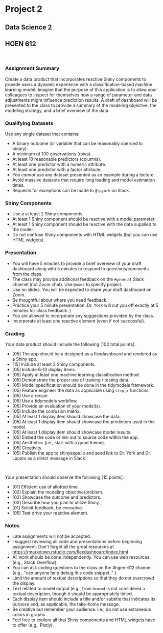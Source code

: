# Project 2

## Data Science 2

## HGEN 612

<br>

### Assignment Summary

Create a data product that incorporates reactive Shiny components to provide users a dynamic experience with a classification-based machine learning model. Imagine that the purpose of this application is to allow your colleagues to inspect for themselves how a range of parameter and data adjustments might influence prediction results. A draft of dashboard will be presented to the class to provide a summary of the modeling objective, the modeling strategy, and a brief overview of the data.


### Qualifying Datasets

Use any single dataset that contains:  

- A binary outcome (or variable that can be reasonably coerced to binary).
- A minimum of 100 observations (rows).
- At least 10 reasonable predictors (columns).
- At least one predictor with a numeric attribute.
- At least one predictor with a factor attribute.
- You *cannot* use any dataset presented as an example during a lecture.
- Avoid massive datasets that require long loading and model estimation times.
- Requests for exceptions can be made to `@tpyork` on Slack.


### Shiny Components

- Use a at least 2 Shiny components.
- At least 1 Shiny component should be reactive with a model parameter.
- At least 1 Shiny component should be reactive with the data supplied to the model.
- Do not confuse Shiny components with HTML widgets (but you can use HTML widgets).


### Presentation

- You will have 5 minutes to provide a brief overview of your draft dashboard along with 5 minutes to respond to questions/comments from the class.
- The class may provide additional feedback on the `#general` Slack channel (not Zoom chat). Use `@user` to specify project.
- Use no slides. You will be expected to share your draft dashboard on Zoom.
- Be thoughtful about where you need feedback.
- Practice your 5 minute presentation. Dr. York will cut you off exactly at 5 minutes for class feedback :)
- You are allowed to incorporate any suggestions provided by the class.
- Incorporate at least one reactive element (even if not successful).


### Grading

Your data product should include the following [100 total points]:

-   [05] The app should be a designed as a flexdashboard and rendered as a Shiny app. 
-   [15] Include at least 2 Shiny components.
-   [05] Include 6-10 display items.
-   [05] Apply at least one machine learning classification method.
-   [05] Demonstrate the proper use of training / testing data.
-   [05] Model specification should be done in the tidymodels framework.
-   [05] Feature engineer the data as applicable using `step_x` functions.
-   [05] Use a recipe.
-   [05] Use a tidymodels workflow.
-   [05] Provide an evaluation of your model(s).
-   [05] Include the confusion matrix.
-   [05] At least 1 display item should showcase the data.
-   [05] At least 1 display item should showcase the predictors used in the model.
-   [05] At least 1 display item should showcase model results.
-   [05] Embed the code or link out to source code within the app.
-   [05] Aesthetics (i.e., start with a good theme).
-   [05] Creativity.
-   [05] Publish the app to shinyapps.io and send link to Dr. York and Dr. Lapato as a direct message in Slack.

<br>

Your presentation should observe the following [15 points]:

-   [01] Efficient use of allotted time.
-   [02] Explain the modeling objective/problem. 
-   [03] Showcase the outcome and predictors.
-   [03] Describe how you plan to utilize Shiny.
-   [01] Solicit feedback, be evocative.
-   [05] Test drive your reactive element.


### Notes

-   Late assignments will not be accepted.
-   I suggest reviewing all code and presentations before beginning assignment. Don't forget all the great resources at https://rmarkdown.rstudio.com/flexdashboard/index.html
-   All work should be done independently. You can use web resources (e.g., Stack Overflow).
-   You can ask coding questions to the class on the #hgen-612 channel (e.g., "can anyone help debug this code snippet.." ).
-   Limit the amount of textual descriptions so that they do not overcrowd the display.
-   Text related to model output (e.g., from `broom`) is not considered a textual description, though it should be appropriately tidied.
-   Each display item should include a title and/or subtitle that indicates its purpose and, as applicable, the take-home message.
-   Be creative but remember your audience. i.e., do not use extraneous colors in graphs.
-   Feel free to explore all that Shiny components and HTML widgets have to offer (e.g., Plotly).


